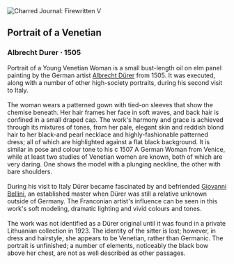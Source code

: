 <div class="artwork-of-the-day">
  <div class="container">
    <div class="img-wrapper">
      <img
        src="https://uploads4.wikiart.org/images/albrecht-durer/portrait-of-a-venetian-1505.jpg!Large.jpg"
        alt="Charred Journal: Firewritten V" />
    </div>
    <div class="artwork-detail">
      <div class="artwork-origin"> 
        <h2 class="artwork-name">Portrait of a Venetian</h2>
        <h3 class="artist">
          Albrecht Durer
                    ·  1505
        </h3>
      </div>
      <p class="description">
        <span class="artwork-description-text ng-binding" ng-bind-html="viewModel.ArtworkOfTheDay.Description | unsafe">Portrait of a Young Venetian Woman is a small bust-length oil on elm panel painting by the German artist <a target="_blank" href="/en/albrecht-durer">Albrecht Dürer</a> from 1505. It was executed, along with a number of other high-society portraits, during his second visit to Italy.
<br>
<br>The woman wears a patterned gown with tied-on sleeves that show the chemise beneath. Her hair frames her face in soft waves, and back hair is confined in a small draped cap. The work's harmony and grace is achieved through its mixtures of tones, from her pale, elegant skin and reddish blond hair to her black-and pearl necklace and highly-fashionable patterned dress; all of which are highlighted against a flat black background. It is similar in pose and colour tone to his c 1507 A German Woman from Venice, while at least two studies of Venetian women are known, both of which are very daring. One shows the model with a plunging neckline, the other with bare shoulders.
<br>
<br>During his visit to Italy Dürer became fascinated by and befriended <a target="_blank" href="/en/giovanni-bellini">Giovanni Bellini</a>, an established master when Dürer was still a relative unknown outside of Germany. The Franconian artist's influence can be seen in this work's soft modeling, dramatic lighting and vivid colours and tones.
<br>
<br>The work was not identified as a Dürer original until it was found in a private Lithuanian collection in 1923. The identity of the sitter is lost; however, in dress and hairstyle, she appears to be Venetian, rather than Germanic. The portrait is unfinished; a number of elements, noticeably the black bow above her chest, are not as well described as other passages.</span>
                        <div class="text-shadow-container" ng-show="showShadow" style=""></div>
      </p>
    </div>
  </div>

</div>

